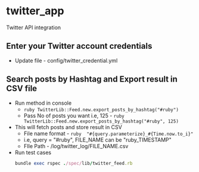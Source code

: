 # twitter_app
Twitter API integration

## Enter your Twitter account credentials
- Update file - config/twitter_credential.yml

## Search posts by Hashtag and Export result in CSV file
- Run method in console 
  - ```ruby TwitterLib::Feed.new.export_posts_by_hashtag("#ruby") ```
  - Pass No of posts you want i.e, 125 - ```ruby TwitterLib::Feed.new.export_posts_by_hashtag("#ruby", 125) ```
- This will fetch posts and store result in CSV 
  - File name format - ```ruby  "#{query.parameterize}_#{Time.now.to_i}" ```
  - i.e, query = "#ruby", FILE_NAME can be "ruby_TIMESTAMP"
  - FIle Path - /log/twitter_log/FILE_NAME.csv
- Run test cases 
  ```ruby 
  bundle exec rspec ./spec/lib/twitter_feed.rb
  ```
